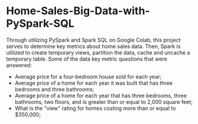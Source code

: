 # Home-Sales-Big-Data-with-PySpark-SQL

Through utilizing PySpark and Spark SQL on Google Colab, this project serves to determine key metrics about home sales data. Then, Spark is utilized to create temporary views, partition the data, cache and uncache a temporary table. Some of the data key metric questions that were answered:

- Average price for a four-bedroom house sold for each year;
- Average price of a home for each year it was built that has three bedrooms and three bathrooms;
- Average price of a home for each year that has three bedrooms, three bathrooms, two floors, and is greater than or equal to 2,000 square feet;
- What is the "view" rating for homes costing more than or equal to $350,000;
